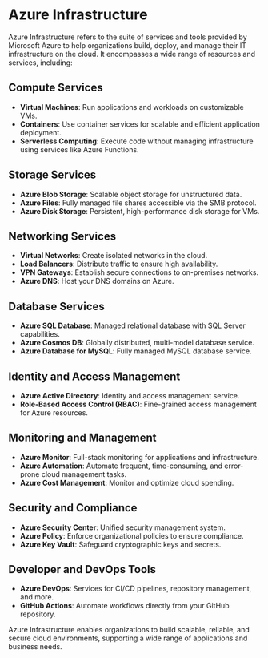 # Azure Infrastructure

Azure Infrastructure refers to the suite of services and tools provided by Microsoft Azure to help organizations build, deploy, and manage their IT infrastructure on the cloud. It encompasses a wide range of resources and services, including:

## Compute Services
- **Virtual Machines**: Run applications and workloads on customizable VMs.
- **Containers**: Use container services for scalable and efficient application deployment.
- **Serverless Computing**: Execute code without managing infrastructure using services like Azure Functions.

## Storage Services
- **Azure Blob Storage**: Scalable object storage for unstructured data.
- **Azure Files**: Fully managed file shares accessible via the SMB protocol.
- **Azure Disk Storage**: Persistent, high-performance disk storage for VMs.

## Networking Services
- **Virtual Networks**: Create isolated networks in the cloud.
- **Load Balancers**: Distribute traffic to ensure high availability.
- **VPN Gateways**: Establish secure connections to on-premises networks.
- **Azure DNS**: Host your DNS domains on Azure.

## Database Services
- **Azure SQL Database**: Managed relational database with SQL Server capabilities.
- **Azure Cosmos DB**: Globally distributed, multi-model database service.
- **Azure Database for MySQL**: Fully managed MySQL database service.

## Identity and Access Management
- **Azure Active Directory**: Identity and access management service.
- **Role-Based Access Control (RBAC)**: Fine-grained access management for Azure resources.

## Monitoring and Management
- **Azure Monitor**: Full-stack monitoring for applications and infrastructure.
- **Azure Automation**: Automate frequent, time-consuming, and error-prone cloud management tasks.
- **Azure Cost Management**: Monitor and optimize cloud spending.

## Security and Compliance
- **Azure Security Center**: Unified security management system.
- **Azure Policy**: Enforce organizational policies to ensure compliance.
- **Azure Key Vault**: Safeguard cryptographic keys and secrets.

## Developer and DevOps Tools
- **Azure DevOps**: Services for CI/CD pipelines, repository management, and more.
- **GitHub Actions**: Automate workflows directly from your GitHub repository.

Azure Infrastructure enables organizations to build scalable, reliable, and secure cloud environments, supporting a wide range of applications and business needs.
